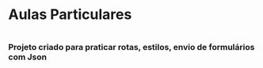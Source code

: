
<h1> Aulas Particulares <h1>
<h3> Projeto criado para praticar rotas, estilos, envio de formulários com Json </h3>
